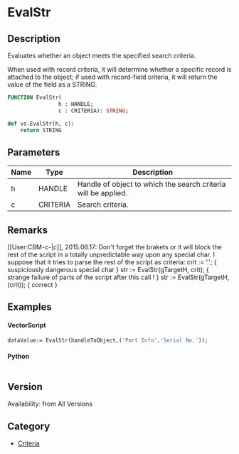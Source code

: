 # EvalStr

## Description
Evaluates whether an object meets the specified search criteria. 

When used with record criteria, it will determine whether a specific record is attached to the object; if used with record-field criteria, it will return the value of the field as a STRING.

```pascal
FUNCTION EvalStr(
				h : HANDLE;
				c : CRITERIA): STRING;
```

```python
def vs.EvalStr(h, c):
    return STRING
```

## Parameters
|Name|Type|Description|
|---|---|---|
|h|HANDLE|Handle of object to which the search criteria will be applied.|
|c|CRITERIA|Search criteria.|

## Remarks
[[User:CBM-c-|_c_]], 2015.06.17: 
Don't forget the brakets or it will block the rest of the script in a totally unpredictable way upon any special char. I suppose that it tries to parse the rest of the script as criteria:
 crit := '.'; { suspiciously dangerous special char }
 str := EvalStr(gTargetH, crit); { strange failure of parts of the script after this call ! }
 str := EvalStr(gTargetH, (crit)); { correct }

## Examples
#### VectorScript ####
```pascal
dataValue:= EvalStr(handleToObject,('Part Info'.'Serial No.'));
```
#### Python ####
```python

```

## Version
Availability: from All Versions

## Category
* [Criteria](../Categories/Criteria.md)
